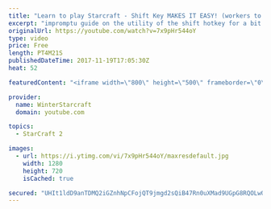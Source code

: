 ```yaml
---
title: "Learn to play Starcraft - Shift Key MAKES IT EASY! (workers to gas, waypoints, ctrl grps, moving)"
excerpt: "impromptu guide on the utility of the shift hotkey for a bit of everything"
originalUrl: https://youtube.com/watch?v=7x9pHr544oY
type: video
price: Free
length: PT4M21S
publishedDateTime: 2017-11-19T17:05:30Z
heat: 52

featuredContent: "<iframe width=\"800\" height=\"500\" frameborder=\"0\" src=\"https://www.youtube.com/embed/7x9pHr544oY\" allow=\"accelerometer; autoplay; encrypted-media; gyroscope; picture-in-picture\" allowfullscreen></iframe>"

provider:
  name: WinterStarcraft
  domain: youtube.com

topics:
  - StarCraft 2

images:
  - url: https://i.ytimg.com/vi/7x9pHr544oY/maxresdefault.jpg
    width: 1280
    height: 720
    isCached: true

secured: "UHIt1ldD9anTDMQ2iGZnhNpCFojQT9jmgd2sQiB47Rn0uXMad9UGpG8RQOLwQKcLKXg0hjNQGHNXeG44ioabcp6zbQ79n1qiEP0JAnivYwuQWNpsN+3s9Do3kEnS/cUB68S9Q4zm/LuPM6tlbWdDFsGwVTx5f5nDWdw7b7JvCQ9mT2Wxdma8c1aCbXvkzkESmPG5FG0/V1Et5bRww2upqwpCIopHtn6xqOYyQhZc5tpNAe8r6gTRoT+cH8EgcYYpHsD16D5MPBIpb7mJ3ZOWpgFVDujaFyzFzqSiJwUUDuIa2xomhMAsz1Vh/rrd4jXCSucilItr4/TmUT9kQRjacEiJE/ZMlmYj3oeVDTAB2yr9wS6gS61LbbnwW2vXIog/8wRREKcGGip9OifHG580S8uAyl0lx8wFl+/C34XEb0Q=;Xx4AUBRlwxnzYTkzX3NsmQ=="
---
```


